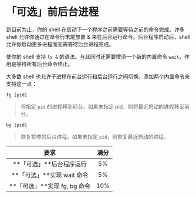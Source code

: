 # 「可选」前后台进程

到目前为止，你的 shell 在启动下一个程序之前需要等待之前的命令完成。许多 shell 允许你通过在命令行末尾放置 & 来在后台运行命令。后台程序启动后，shell 允许你启动更多进程而无需等待后台进程完成。

使你的 shell 支持 `ls &` 的语法。与此同时还需要增添一个新的内置命令 `wait`，作用是等待所有后台命令终止。

大多数 shell 也允许子进程在前台运行和后台运行之间切换。添加两个内置命令来支持这一点：

`fg [pid]`

> 将指定 `pid` 的进程移到前台。如果未指定 pid，则将最近启动的进程移至前台。

`bg [pid]`

> 恢复暂停的后台进程。如果未指定 `pid`，则恢复最近启动的进程。

|             要求             | 满分 |
| :--------------------------: | :--: |
|   **「可选」**后台程序运行   |  5%  |
|  **「可选」**实现 wait 命令  |  5%  |
| **「可选」**实现 fg, bg 命令 | 10%  |
